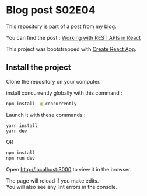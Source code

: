 # Blog post S02E04

This repository is part of a post from my blog.

You can find the post : [Working with REST APIs in React](https://www.devoreur2code.com/working-with-rest-apis-in-react)

This project was bootstrapped with [Create React App](https://github.com/facebook/create-react-app).

## Install the project

Clone the repository on your computer.

install concurrently globally with this command :

```bash
npm install -g concurrently
```

Launch it with these commands :

```bash
yarn install
yarn dev
```

OR

```bash
npm install
npm run dev
```

Open [http://localhost:3000](http://localhost:3000) to view it in the browser.

The page will reload if you make edits.\
You will also see any lint errors in the console.
